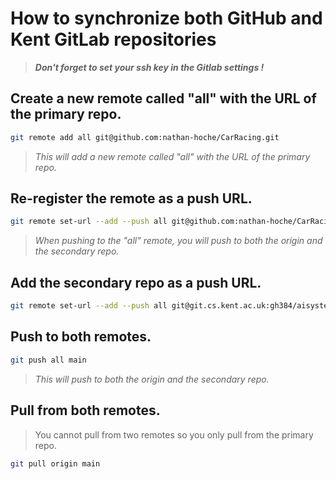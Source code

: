 # How to synchronize both GitHub and Kent GitLab repositories

> ***Don't forget to set your ssh key in the Gitlab settings !***

## Create a new remote called "all" with the URL of the primary repo.
```bash
git remote add all git@github.com:nathan-hoche/CarRacing.git
```
> _This will add a new remote called "all" with the URL of the primary repo._
## Re-register the remote as a push URL.
```bash
git remote set-url --add --push all git@github.com:nathan-hoche/CarRacing.git
```
> _When pushing to the "all" remote, you will push to both the origin and the secondary repo._
## Add the secondary repo as a push URL.
```bash
git remote set-url --add --push all git@git.cs.kent.ac.uk:gh384/aisystemimplementation-project.git
```

## Push to both remotes.
```bash
git push all main
```
> _This will push to both the origin and the secondary repo._

## Pull from both remotes.
> You cannot pull from two remotes so you only pull from the primary repo.
```bash
git pull origin main
```